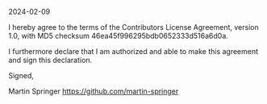 2024-02-09

I hereby agree to the terms of the Contributors License Agreement,
version 1.0, with MD5 checksum 46ea45f996295bdb0652333d516a6d0a.

I furthermore declare that I am authorized and able to make this
agreement and sign this declaration.

Signed,

Martin Springer https://github.com/martin-springer
